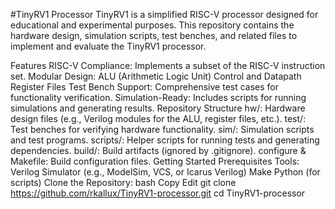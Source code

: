 #TinyRV1 Processor
TinyRV1 is a simplified RISC-V processor designed for educational and experimental purposes. This repository contains the hardware design, simulation scripts, test benches, and related files to implement and evaluate the TinyRV1 processor.

Features
RISC-V Compliance: Implements a subset of the RISC-V instruction set.
Modular Design:
ALU (Arithmetic Logic Unit)
Control and Datapath
Register Files
Test Bench Support: Comprehensive test cases for functionality verification.
Simulation-Ready: Includes scripts for running simulations and generating results.
Repository Structure
hw/: Hardware design files (e.g., Verilog modules for the ALU, register files, etc.).
test/: Test benches for verifying hardware functionality.
sim/: Simulation scripts and test programs.
scripts/: Helper scripts for running tests and generating dependencies.
build/: Build artifacts (ignored by .gitignore).
configure & Makefile: Build configuration files.
Getting Started
Prerequisites
Tools:
Verilog Simulator (e.g., ModelSim, VCS, or Icarus Verilog)
Make
Python (for scripts)
Clone the Repository:
bash
Copy
Edit
git clone https://github.com/rkallux/TinyRV1-processor.git
cd TinyRV1-processor
